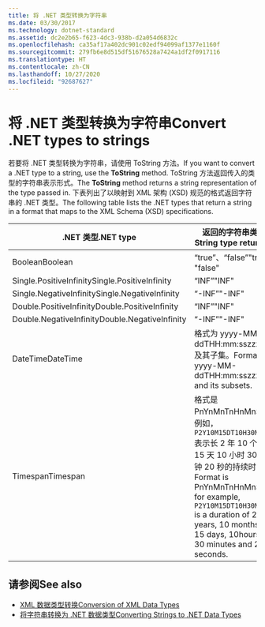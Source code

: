 ```yaml
---
title: 将 .NET 类型转换为字符串
ms.date: 03/30/2017
ms.technology: dotnet-standard
ms.assetid: dc2e2b65-f623-4dc3-938b-d2a054d6832c
ms.openlocfilehash: ca35af17a402dc901c02edf94099af1377e1160f
ms.sourcegitcommit: 279fb6e8d515df51676528a7424a1df2f0917116
ms.translationtype: HT
ms.contentlocale: zh-CN
ms.lasthandoff: 10/27/2020
ms.locfileid: "92687627"
---
```

# <a name="convert-net-types-to-strings"></a><span data-ttu-id="68965-102">将 .NET 类型转换为字符串</span><span class="sxs-lookup"><span data-stu-id="68965-102">Convert .NET types to strings</span></span>

<span data-ttu-id="68965-103">若要将 .NET 类型转换为字符串，请使用 ToString 方法。</span><span class="sxs-lookup"><span data-stu-id="68965-103">If you want to convert a .NET type to a string, use the **ToString** method.</span></span> <span data-ttu-id="68965-104">ToString  方法返回传入的类型的字符串表示形式。</span><span class="sxs-lookup"><span data-stu-id="68965-104">The **ToString** method returns a string representation of the type passed in.</span></span> <span data-ttu-id="68965-105">下表列出了以映射到 XML 架构 (XSD) 规范的格式返回字符串的 .NET 类型。</span><span class="sxs-lookup"><span data-stu-id="68965-105">The following table lists the .NET types that return a string in a format that maps to the XML Schema (XSD) specifications.</span></span>  
  
|<span data-ttu-id="68965-106">.NET 类型</span><span class="sxs-lookup"><span data-stu-id="68965-106">.NET type</span></span>|<span data-ttu-id="68965-107">返回的字符串类型</span><span class="sxs-lookup"><span data-stu-id="68965-107">String type returned</span></span>|  
|-------------------------|--------------------------|  
|<span data-ttu-id="68965-108">Boolean</span><span class="sxs-lookup"><span data-stu-id="68965-108">Boolean</span></span>|<span data-ttu-id="68965-109">“true”、“false”</span><span class="sxs-lookup"><span data-stu-id="68965-109">"true", "false"</span></span>|  
|<span data-ttu-id="68965-110">Single.PositiveInfinity</span><span class="sxs-lookup"><span data-stu-id="68965-110">Single.PositiveInfinity</span></span>|<span data-ttu-id="68965-111">“INF”</span><span class="sxs-lookup"><span data-stu-id="68965-111">"INF"</span></span>|  
|<span data-ttu-id="68965-112">Single.NegativeInfinity</span><span class="sxs-lookup"><span data-stu-id="68965-112">Single.NegativeInfinity</span></span>|<span data-ttu-id="68965-113">“-INF”</span><span class="sxs-lookup"><span data-stu-id="68965-113">"-INF"</span></span>|  
|<span data-ttu-id="68965-114">Double.PositiveInfinity</span><span class="sxs-lookup"><span data-stu-id="68965-114">Double.PositiveInfinity</span></span>|<span data-ttu-id="68965-115">“INF”</span><span class="sxs-lookup"><span data-stu-id="68965-115">"INF"</span></span>|  
|<span data-ttu-id="68965-116">Double.NegativeInfinity</span><span class="sxs-lookup"><span data-stu-id="68965-116">Double.NegativeInfinity</span></span>|<span data-ttu-id="68965-117">“-INF”</span><span class="sxs-lookup"><span data-stu-id="68965-117">"-INF"</span></span>|  
|<span data-ttu-id="68965-118">DateTime</span><span class="sxs-lookup"><span data-stu-id="68965-118">DateTime</span></span>|<span data-ttu-id="68965-119">格式为 yyyy-MM-ddTHH:mm:sszzzzzz 及其子集。</span><span class="sxs-lookup"><span data-stu-id="68965-119">Format is yyyy-MM-ddTHH:mm:sszzzzzz and its subsets.</span></span>|  
|<span data-ttu-id="68965-120">Timespan</span><span class="sxs-lookup"><span data-stu-id="68965-120">Timespan</span></span>|<span data-ttu-id="68965-121">格式是 PnYnMnTnHnMnS，例如，`P2Y10M15DT10H30M20S` 表示长 2 年 10 个月 15 天 10 小时 30 分钟 20 秒的持续时间。</span><span class="sxs-lookup"><span data-stu-id="68965-121">Format is PnYnMnTnHnMnS, for example, `P2Y10M15DT10H30M20S` is a duration of 2 years, 10 months, 15 days, 10hours, 30 minutes and 20 seconds.</span></span>|  
  
## <a name="see-also"></a><span data-ttu-id="68965-122">请参阅</span><span class="sxs-lookup"><span data-stu-id="68965-122">See also</span></span>

- [<span data-ttu-id="68965-123">XML 数据类型转换</span><span class="sxs-lookup"><span data-stu-id="68965-123">Conversion of XML Data Types</span></span>](conversion-of-xml-data-types.md)
- [<span data-ttu-id="68965-124">将字符串转换为 .NET 数据类型</span><span class="sxs-lookup"><span data-stu-id="68965-124">Converting Strings to .NET Data Types</span></span>](converting-strings-to-dotnet-data-types.md)
